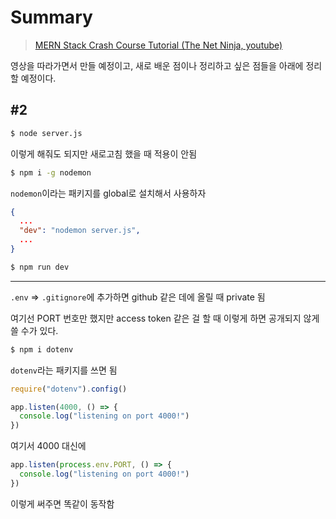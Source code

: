 # Summary

> [MERN Stack Crash Course Tutorial (The Net Ninja, youtube)](https://www.youtube.com/playlist?list=PL4cUxeGkcC9iJ_KkrkBZWZRHVwnzLIoUE)

영상을 따라가면서 만들 예정이고, 새로 배운 점이나 정리하고 싶은 점들을 아래에 정리할 예정이다.

## #2

```bash
$ node server.js
```

이렇게 해줘도 되지만 새로고침 했을 때 적용이 안됨

```bash
$ npm i -g nodemon
```

`nodemon`이라는 패키지를 global로 설치해서 사용하자

```json
{
  ...
  "dev": "nodemon server.js",
  ...
}
```

```bash
$ npm run dev
```

---

`.env` => `.gitignore`에 추가하면 github 같은 데에 올릴 때 private 됨

여기선 PORT 번호만 했지만 access token 같은 걸 할 때 이렇게 하면 공개되지 않게 쓸 수가 있다.

```bash
$ npm i dotenv
```

`dotenv`라는 패키지를 쓰면 됨

```js
require("dotenv").config()
```

```js
app.listen(4000, () => {
  console.log("listening on port 4000!")
})
```

여기서 4000 대신에

```js
app.listen(process.env.PORT, () => {
  console.log("listening on port 4000!")
})
```

이렇게 써주면 똑같이 동작함

